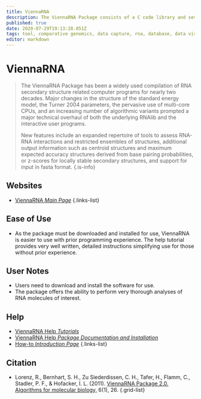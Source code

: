 ```yaml
---
title: ViennaRNA
description: The ViennaRNA Package consists of a C code library and several stand-alone programs for the prediction and comparison of RNA secondary structures.
published: true
date: 2020-07-29T19:13:28.851Z
tags: tool, comparative genomics, data capture, rna, database, data visualization, prediction, model, computing, programming, binding, trna
editor: markdown
---
```


# ViennaRNA

> The ViennaRNA Package has been a widely used compilation of RNA secondary structure related computer programs for nearly two decades. Major changes in the structure of the standard energy model, the Turner 2004 parameters, the pervasive use of multi-core CPUs, and an increasing number of algorithmic variants prompted a major technical overhaul of both the underlying RNAlib and the interactive user programs.
>
> New features include an expanded repertoire of tools to assess RNA-RNA interactions and restricted ensembles of structures, additional output information such as centroid structures and maximum expected accuracy structures derived from base pairing probabilities, or z-scores for locally stable secondary structures, and support for input in fasta format.
{.is-info}

 

## Websites

- [ViennaRNA *Main Page*](https://www.tbi.univie.ac.at/RNA/)
{.links-list}

## Ease of Use

- As the package must be downloaded and installed for use, ViennaRNA is easier to use with prior programming experience. The help tutorial provides very well written, detailed instructions simplifying use for those without prior experience.  

## User Notes

- Users need to download and install the software for use. 
- The package offers the ability to perform very thorough analyses of RNA molecules of interest. 

## Help
- [ViennaRNA Help *Tutorials*](https://www.tbi.univie.ac.at/RNA/tutorial/)
- [ViennaRNA Help *Package Documentation and Installation*](https://www.tbi.univie.ac.at/RNA/documentation.html)
- [How-to *Introduction Page*](https://www.tbi.univie.ac.at/RNA/ViennaRNA/doc/html/index.html#introduction)
{.links-list}

## Citation

- Lorenz, R., Bernhart, S. H., Zu Siederdissen, C. H., Tafer, H., Flamm, C., Stadler, P. F., & Hofacker, I. L. (2011). [ViennaRNA Package 2.0. Algorithms for molecular biology,](https://link.springer.com/article/10.1186/1748-7188-6-26) 6(1), 26.
{.grid-list}